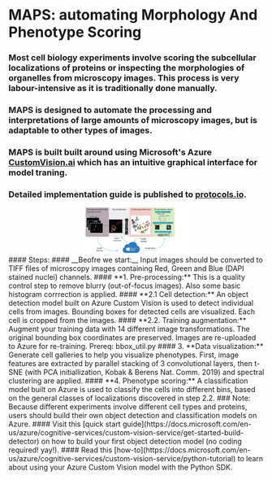 # MAPS: automating Morphology And Phenotype Scoring
### Most cell biology experiments involve scoring the subcellular localizations of proteins or inspecting the morphologies of organelles from microscopy images. This process is very labour-intensive as it is traditionally done manually.
### MAPS is designed to automate the processing and interpretations of large amounts of microscopy images, but is adaptable to other types of images.
### MAPS is built built around using Microsoft's  Azure [CustomVision.ai](https://www.customvision.ai) which has an intuitive graphical interface for model traning.
### Detailed implementation guide is published to [protocols.io](https://www.protocols.io/view/maps-image-analysis-bn7dmhi6).
<div align="center">
<img width=200 src="https://github.com/jessecanada/MAPS/blob/master/Data/MAPS_overview.png?raw=true">
  </div>
#### Steps:
#### __Beofre we start:__ Input images should be converted to TIFF files of microscopy images containing Red, Green and Blue (DAPI stained nuclei) channels.
#### **1. Pre-processing:** This is a quality control step to remove blurry (out-of-focus images). Also some basic histogram corrrection is applied.
#### **2.1 Cell detection:** An object detection model built on Azure Custom Vision is used to detect individual cells from images. Bounding boxes for detected cells are visualized. Each cell is cropped from the images.
#### **2.2. Training augmentation:** Augment your training data with 14 different image transformations. The original bounding box coordinates are preserved. Images are re-uploaded to Azure for re-training. Prereq: bbox_util.py
#### 3. **Data visualization:** Generate cell galleries to help you visualize phenotypes. First, image features are extracted by parallel stacking of 3 convolutional layers, then t-SNE (with PCA initiallization, Kobak & Berens Nat. Comm. 2019) and spectral clustering are applied.
#### **4. Phenotype scoring:** A classification model built on Azure is used to classify the cells into different bins, based on the general classes of localizations discovered in step 2.2.
### Note: Because different experiments involve different cell types and proteins, users should build their own object detection and classification models on Azure.
####  Visit this [quick start guide](https://docs.microsoft.com/en-us/azure/cognitive-services/custom-vision-service/get-started-build-detector) on how to build your first object detection model (no coding required! yay!).
####  Read this [how-to](https://docs.microsoft.com/en-us/azure/cognitive-services/custom-vision-service/python-tutorial) to learn about using your Azure Custom Vision model with the Python SDK.
